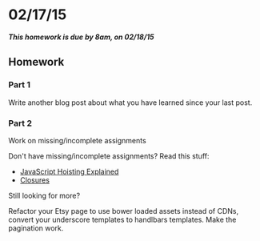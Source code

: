 # 02/17/15

___This homework is due by 8am, on 02/18/15___

## Homework

### Part 1

Write another blog post about what you have learned since your last post.

### Part 2

Work on missing/incomplete assignments

Don't have missing/incomplete assignments? Read this stuff:

  * [JavaScript Hoisting Explained](http://code.tutsplus.com/tutorials/javascript-hoisting-explained--net-15092)
  * [Closures](https://developer.mozilla.org/en-US/docs/Web/JavaScript/Closures)

Still looking for more?

Refactor your Etsy page to use bower loaded assets instead of CDNs, convert your underscore templates to handlbars templates. Make the pagination work.

